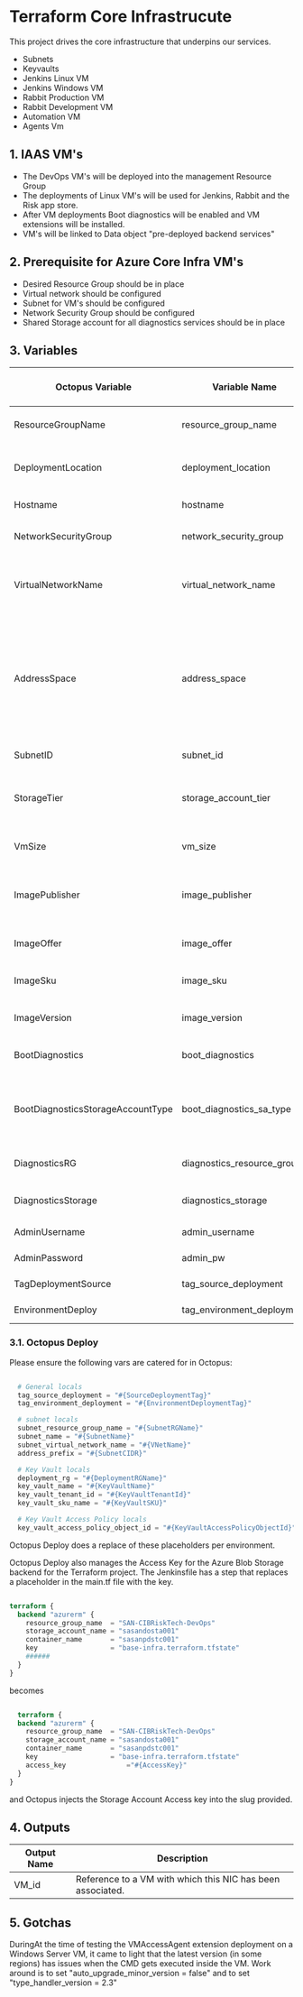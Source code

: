 # Terraform Core Infrastrucute

This project drives the core infrastructure that underpins our services.

- Subnets
- Keyvaults
- Jenkins Linux VM
- Jenkins Windows VM
- Rabbit Production VM
- Rabbit Development VM
- Automation VM
- Agents Vm

## 1. IAAS VM's

- The DevOps VM's will be deployed into the management Resource Group
- The deployments of Linux VM's will be used for Jenkins, Rabbit and the Risk app store.
- After VM deployments Boot diagnostics will be enabled and VM extensions will be installed.
- VM's will be linked to Data object "pre-deployed backend services"

## 2. Prerequisite for Azure Core Infra VM's

- Desired Resource Group should be in place
- Virtual network should be configured
- Subnet for VM's should be configured
- Network Security Group should be configured
- Shared Storage account for all diagnostics services should be in place 

## 3. Variables

|Octopus Variable|Variable Name|Variable Description|Hard Coded (tfvars)|
|---|---|---|---|
|ResourceGroupName|resource_group_name|This specifies the name of the resource group.||
|DeploymentLocation|deployment_location|The Azure region the vm will be deployed to.||
|Hostname|hostname|The name of the VM.||
|NetworkSecurityGroup|network_security_group|The network security group used for vm.||
|VirtualNetworkName|virtual_network_name|This specifies name of virtual network where VM's will be configured.||
|AddressSpace|address_space|The address space that is used by the virtual network. You can supply more than one address space. Changing this forces a new resource to be created||
|SubnetID|subnet_id|The Name for the subnet||
|StorageTier|storage_account_tier|Defines the storage tier. Valid options are Standard and Premium.||
|VmSize|vm_size|Specifies the size of the virtual machine.||
|ImagePublisher|image_publisher|Name of the publisher of the image (az vm image list "Canonical").||
|ImageOffer|image_offer|Name of the offer (UbuntuServer).||
|ImageSku|image_sku|Image SKU to apply (18.04-LTS).||
|ImageVersion|image_version|Image version to apply (latest).||
|BootDiagnostics|boot_diagnostics|TEnable or Disable boot diagnostics.||
|BootDiagnosticsStorageAccountType|boot_diagnostics_sa_type|Storage account type for boot diagnostics (LRS / GRS / ZRS).||
|DiagnosticsRG|diagnostics_resource_group|Specifies the Resource group for diagnostics.||
|DiagnosticsStorage|diagnostics_storage|storage account used for diagnostics.||
|AdminUsername|admin_username|The local Admin username.||
|AdminPassword|admin_pw|The local Admin Password.||
|TagDeploymentSource|tag_source_deployment|Source of the deployment.||
|EnvironmentDeploy|tag_environment_deployment|Environment of the deployment||

### 3.1. Octopus Deploy

Please ensure the following vars are catered for in Octopus:

```terraform

  # General locals
  tag_source_deployment = "#{SourceDeploymentTag}" 
  tag_environment_deployment = "#{EnvironmentDeploymentTag}"

  # subnet locals
  subnet_resource_group_name = "#{SubnetRGName}" 
  subnet_name = "#{SubnetName}" 
  subnet_virtual_network_name = "#{VNetName}" 
  address_prefix = "#{SubnetCIDR}" 

  # Key Vault locals
  deployment_rg = "#{DeploymentRGName}" 
  key_vault_name = "#{KeyVaultName}" 
  key_vault_tenant_id = "#{KeyVaultTenantId}" 
  key_vault_sku_name = "#{KeyVaultSKU}" 

  # Key Vault Access Policy locals
  key_vault_access_policy_object_id = "#{KeyVaultAccessPolicyObjectId}" 

```
Octopus Deploy does a replace of these placeholders per environment.

Octopus Deploy also manages the Access Key for the Azure Blob Storage backend for the Terraform project. The Jenkinsfile has a step that replaces a placeholder in the main.tf file with the key.

```terraform

terraform {
  backend "azurerm" {
    resource_group_name  = "SAN-CIBRiskTech-DevOps"
    storage_account_name = "sasandosta001"
    container_name       = "sasanpdstc001"
    key                  = "base-infra.terraform.tfstate"
    ######
  }
}

```
becomes

```terraform

  terraform {
  backend "azurerm" {
    resource_group_name  = "SAN-CIBRiskTech-DevOps"
    storage_account_name = "sasandosta001"
    container_name       = "sasanpdstc001"
    key                  = "base-infra.terraform.tfstate"
    access_key			     ="#{AccessKey}"
  }
}

```
and Octopus injects the Storage Account Access key into the slug provided.

## 4. Outputs

|Output Name|Description|
|---|---|
|VM_id|Reference to a VM with which this NIC has been associated.|

## 5. Gotchas

DuringAt the time of testing the VMAccessAgent extension deployment on a Windows Server VM, it came to light that the latest version (in some regions) has issues when the CMD gets executed inside the VM. Work around is to set "auto_upgrade_minor_version = false" and to set "type_handler_version = 2.3"


